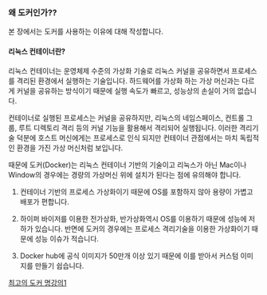 ### 왜 도커인가??

본 장에서는 도커를 사용하는 이유에 대해 작성합니다.

#### **리눅스 컨테이너란?**

리눅스 컨테이너는 운영체제 수준의 가상화 기술로 리눅스 커널을 공유하면서 프로세스를 격리된 환경에서 실행하는 기술입니다. 하드웨어를 가상화 하는 가상 머신과는 다르게 커널을 공유하는 방식이기 때문에 실행 속도가 빠르고, 성능상의 손실이 거의 없습니다.

컨테이너로 실행된 프로세스는 커널을 공유하지만, 리눅스의 네임스페이스, 컨트롤 그룹, 루트 디렉토리 격리 등의 커널 기능을 활용해서 격리되어 실행됩니다. 이러한 격리기술 덕분에 호스트 머신에게는 프로세스로 인식 되지만 컨테이너 관점에서는 마치 독립적인 환경을 가진 가상 머신처럼 보입니다.

때문에 도커(Docker)는 리눅스 컨테이너 기반의 기술이고 리눅스가 아닌 Mac이나 Window의 경우에는 경량의 가상머신 위에 설치가 된다는 점에 유의해야 합니다. 



1. 컨테이너 기반의 프로세스 가상화이기 때문에 OS를 포함하지 않아 용량이 가볍고 배포가 편합니다.

2. 하이퍼 바이저를 이용한 전가상화, 반가상화역시 OS를 이용하기 때문에 성능에 저하가 있습니다. 반면에 도커의 경우에는 프로세스 격리기술을 이용한 가상화이기 때문에 성능 이슈가 적습니다.

3. Docker hub에 공식 이미지가 50만개 이상 있기 때문에 이를 받아서 커스텀 이미지를 만들기 쉽습니다.

[최고의 도커 명강의1](https://subicura.com/2017/01/19/docker-guide-for-beginners-1.html)
